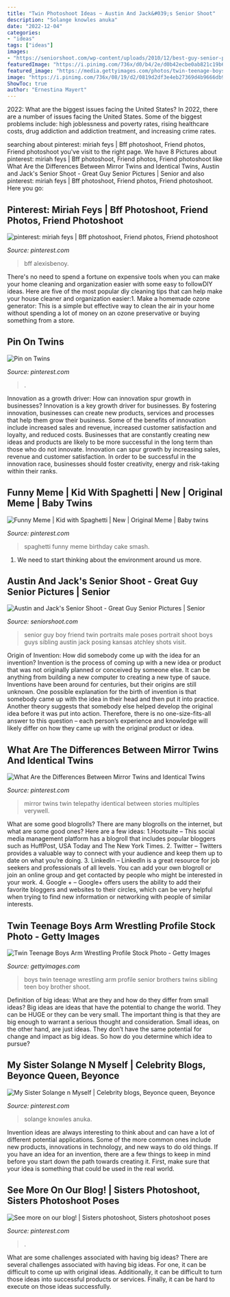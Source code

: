```yaml
---
title: "Twin Photoshoot Ideas ~ Austin And Jack&#039;s Senior Shoot"
description: "Solange knowles anuka"
date: "2022-12-04"
categories:
- "ideas"
tags: ["ideas"]
images:
- "https://seniorshoot.com/wp-content/uploads/2010/12/best-guy-senior-picture-ideas-kc-012-Side-12.jpg"
featuredImage: "https://i.pinimg.com/736x/d0/b4/2e/d0b42ecbe0ab821c19b6d4481d337440--celebrity-siblings-celebrity-blogs.jpg"
featured_image: "https://media.gettyimages.com/photos/twin-teenage-boys-arm-wrestling-profile-picture-idDA23331?s=170667a"
image: "https://i.pinimg.com/736x/08/19/d2/0819d2df3e4eb27369d4b9666db909e2--mirror-image-the-mirror.jpg"
ShowToc: true
author: "Ernestina Mayert"
---
```



2022: What are the biggest issues facing the United States?
In 2022, there are a number of issues facing the United States. Some of the biggest problems include: high joblessness and poverty rates, rising healthcare costs, drug addiction and addiction treatment, and increasing crime rates.

	

		
searching about pinterest: miriah feys | Bff photoshoot, Friend photos, Friend photoshoot you've visit to the right page. We have 8 Pictures about pinterest: miriah feys | Bff photoshoot, Friend photos, Friend photoshoot like What Are the Differences Between Mirror Twins and Identical Twins, Austin and Jack&#039;s Senior Shoot - Great Guy Senior Pictures | Senior and also pinterest: miriah feys | Bff photoshoot, Friend photos, Friend photoshoot. Here you go:
		
    
## Pinterest: Miriah Feys | Bff Photoshoot, Friend Photos, Friend Photoshoot

<img loading=lazy src="https://i.pinimg.com/originals/c0/3e/42/c03e42296270853f0dc876f9736986fd.jpg" onerror="this.onerror=null;this.src='https://tse2.mm.bing.net/th?id=OIP.aQWM_x6BxOqyFLsTioRtRgHaJ6&amp;pid=15.1';" alt="pinterest: miriah feys | Bff photoshoot, Friend photos, Friend photoshoot">

_Source: pinterest.com_

>bff alexisbenoy. 

	

There's no need to spend a fortune on expensive tools when you can make your home cleaning and organization easier with some easy to followDIY ideas. Here are five of the most popular diy cleaning tips that can help make your house cleaner and organization easier:1. Make a homemade ozone generator: This is a simple but effective way to clean the air in your home without spending a lot of money on an ozone preservative or buying something from a store.

    
## Pin On Twins

<img loading=lazy src="https://i.pinimg.com/736x/ee/ad/01/eead015ee39dd8013e99fabb313bcf16--twin-photos-baby-photographer.jpg" onerror="this.onerror=null;this.src='https://tse3.mm.bing.net/th?id=OIP.kydoO7SlGFMLngKdsGhtJwAAAA&amp;pid=15.1';" alt="Pin on Twins">

_Source: pinterest.com_

>. 

	

Innovation as a growth driver: How can innovation spur growth in businesses?
Innovation is a key growth driver for businesses. By fostering innovation, businesses can create new products, services and processes that help them grow their business. Some of the benefits of innovation include increased sales and revenue, increased customer satisfaction and loyalty, and reduced costs.
Businesses that are constantly creating new ideas and products are likely to be more successful in the long term than those who do not innovate. Innovation can spur growth by increasing sales, revenue and customer satisfaction. In order to be successful in the innovation race, businesses should foster creativity, energy and risk-taking within their ranks.

    
## Funny Meme | Kid With Spaghetti | New | Original Meme | Baby Twins

<img loading=lazy src="https://i.pinimg.com/originals/a5/4e/4a/a54e4a020712e2c31a3ffa6dfbeed1b7.jpg" onerror="this.onerror=null;this.src='https://tse4.mm.bing.net/th?id=OIP.1s5oVel0sEp2xPZKpxqdZQAAAA&amp;pid=15.1';" alt="Funny Meme | Kid with Spaghetti | New | Original Meme | Baby twins">

_Source: pinterest.com_

>spaghetti funny meme birthday cake smash. 

	

1. We need to start thinking about the environment around us more.

    
## Austin And Jack&#039;s Senior Shoot - Great Guy Senior Pictures | Senior

<img loading=lazy src="https://seniorshoot.com/wp-content/uploads/2010/12/best-guy-senior-picture-ideas-kc-012-Side-12.jpg" onerror="this.onerror=null;this.src='https://tse2.mm.bing.net/th?id=OIP.YGExd8uhyYOsp4rEl3VnfAHaFp&amp;pid=15.1';" alt="Austin and Jack&#039;s Senior Shoot - Great Guy Senior Pictures | Senior">

_Source: seniorshoot.com_

>senior guy boy friend twin portraits male poses portrait shoot boys guys sibling austin jack posing kansas atchley shots visit. 

	

Origin of Invention: How did somebody come up with the idea for an invention?
Invention is the process of coming up with a new idea or product that was not originally planned or conceived by someone else. It can be anything from building a new computer to creating a new type of sauce. Inventions have been around for centuries, but their origins are still unknown. One possible explanation for the birth of invention is that somebody came up with the idea in their head and then put it into practice. Another theory suggests that somebody else helped develop the original idea before it was put into action. Therefore, there is no one-size-fits-all answer to this question – each person’s experience and knowledge will likely differ on how they came up with the original product or idea.

    
## What Are The Differences Between Mirror Twins And Identical Twins

<img loading=lazy src="https://i.pinimg.com/736x/08/19/d2/0819d2df3e4eb27369d4b9666db909e2--mirror-image-the-mirror.jpg" onerror="this.onerror=null;this.src='https://tse1.mm.bing.net/th?id=OIP.l91vcbFkvOliHOOOSOdeVAHaJc&amp;pid=15.1';" alt="What Are the Differences Between Mirror Twins and Identical Twins">

_Source: pinterest.com_

>mirror twins twin telepathy identical between stories multiples verywell. 

	

What are some good blogrolls?
There are many blogrolls on the internet, but what are some good ones? Here are a few ideas: 1.Hootsuite – This social media management platform has a blogroll that includes popular bloggers such as HuffPost, USA Today and The New York Times. 
2. Twitter – Twitters provides a valuable way to connect with your audience and keep them up to date on what you’re doing. 
3. LinkedIn – LinkedIn is a great resource for job seekers and professionals of all levels. You can add your own blogroll or join an online group and get contacted by people who might be interested in your work. 
4. Google + – Google+ offers users the ability to add their favorite bloggers and websites to their circles, which can be very helpful when trying to find new information or networking with people of similar interests.

    
## Twin Teenage Boys Arm Wrestling Profile Stock Photo - Getty Images

<img loading=lazy src="https://media.gettyimages.com/photos/twin-teenage-boys-arm-wrestling-profile-picture-idDA23331?s=170667a" onerror="this.onerror=null;this.src='https://tse2.mm.bing.net/th?id=OIP.aL5S_uhpmPwNanCqL6oRrAAAAA&amp;pid=15.1';" alt="Twin Teenage Boys Arm Wrestling Profile Stock Photo - Getty Images">

_Source: gettyimages.com_

>boys twin teenage wrestling arm profile senior brothers twins sibling teen boy brother shoot. 

	

Definition of big ideas: What are they and how do they differ from small ideas?
Big ideas are ideas that have the potential to change the world. They can be HUGE or they can be very small. The important thing is that they are big enough to warrant a serious thought and consideration. Small ideas, on the other hand, are just ideas. They don’t have the same potential for change and impact as big ideas. So how do you determine which idea to pursue?

    
## My Sister Solange N Myself | Celebrity Blogs, Beyonce Queen, Beyonce

<img loading=lazy src="https://i.pinimg.com/736x/d0/b4/2e/d0b42ecbe0ab821c19b6d4481d337440--celebrity-siblings-celebrity-blogs.jpg" onerror="this.onerror=null;this.src='https://tse4.mm.bing.net/th?id=OIP.iDhUrRMcCUojTV9oOddBbAHaHQ&amp;pid=15.1';" alt="My Sister Solange n Myself | Celebrity blogs, Beyonce queen, Beyonce">

_Source: pinterest.com_

>solange knowles anuka. 

	

Invention ideas are always interesting to think about and can have a lot of different potential applications. Some of the more common ones include new products, innovations in technology, and new ways to do old things. If you have an idea for an invention, there are a few things to keep in mind before you start down the path towards creating it. First, make sure that your idea is something that could be used in the real world.

    
## See More On Our Blog! | Sisters Photoshoot, Sisters Photoshoot Poses

<img loading=lazy src="https://i.pinimg.com/736x/29/41/91/2941913d749e3a663b41d6d8f8cefe20.jpg" onerror="this.onerror=null;this.src='https://tse2.mm.bing.net/th?id=OIP.rnzAbdZKQDQOX62YDr8QJQHaHa&amp;pid=15.1';" alt="See more on our blog! | Sisters photoshoot, Sisters photoshoot poses">

_Source: pinterest.com_

>. 

	

What are some challenges associated with having big ideas?
There are several challenges associated with having big ideas. For one, it can be difficult to come up with original ideas. Additionally, it can be difficult to turn those ideas into successful products or services. Finally, it can be hard to execute on those ideas successfully.


